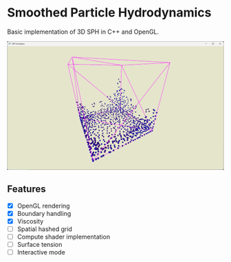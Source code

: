# Smoothed Particle Hydrodynamics
Basic implementation of 3D SPH in C++ and OpenGL.
<!-- image -->
<p align="center">
  <img src="assets/images/demo.png" width="600">
</p>

## Features
- [x] OpenGL rendering
- [X] Boundary handling
- [x] Viscosity
- [ ] Spatial hashed grid
- [ ] Compute shader implementation
- [ ] Surface tension
- [ ] Interactive mode